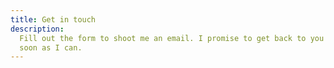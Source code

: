 ```yaml
---
title: Get in touch
description:
  Fill out the form to shoot me an email. I promise to get back to you as
  soon as I can.
---
```

